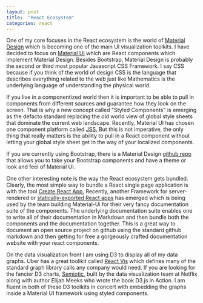 ```yaml
---
layout: post
title:  "React Ecosystem"
categories: react
---
```




One of my core focuses in the React ecosystem is the world of
[Material Design](https://material.io/guidelines/)
which is becoming one of the main UI visualization toolkits.  I have decided to focus on
[Material UI](https://material-ui-next.com/)
which are React components which implement Material Design.  Besides Bootstrap, Material Design is probably the second or third most popular Javascript CSS Framework.  I say CSS because if you think of the world of design CSS is the language that describes everything related to the web just like Mathematics is the underlying language of understanding the physical world.

If you live in a componentized world then it is important to be able to pull in components from different sources and guarantee how they look on the screen.  That is why a new concept called "Styled Components" is emerging as the defacto standard replacing the old world view of global style sheets that dominate the current web landscape.  Recently, Material UI has chosen one component platform called
[JSS.](http://cssinjs.org)
But this is not imperative, the only thing that really matters is the ability to pull in a React component without letting your global style sheet get in the way of your localized components.

If you are currently using Bootstrap, there is a Material Design
[github repo](https://github.com/FezVrasta/bootstrap-material-design)
that allows you to take your Bootstrap components and have a theme or look and feel of Material UI.

One other interesting note is the way the React ecosystem gets bundled.  Clearly, the most simple way to bundle a React single page application is with the tool [Create React App.](https://github.com/facebookincubator/create-react-app) Recently, another Framework for server-rendered or
[statically-exported React apps](https://github.com/zeit/next.js/)
has emerged which is being used by the team building Material-Ui for their very fancy documentation suite of the components.  The underlying documentation suite enables one to write all of their documentation in Markdown and then bundle both the components and the documentation together.  This is a great way to document an open source project on github using the standard github markdown and then getting for free a gorgeously crafted documentation website with your react components.

On the data visualization front I am using D3 to display all of my data graphs.  Uber has a great toolikit called
[React Vis](https://uber.github.io/react-vis/)
which defines many of the standard graph library calls any company would need.  If you are looking for the fancier D3 charts,
[Semiotic,](https://github.com/emeeks/semiotic)
built by the data visualization team at Netflix along with author Elijah Meeks who wrote the book D3.js in Action.  I am fluent in both of these D3 toolkits in concert with embedding the graphs inside a Material UI framework using styled components.
